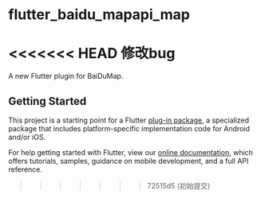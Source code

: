 # flutter_baidu_mapapi_map
<<<<<<< HEAD
修改bug
=======

A new Flutter plugin for BaiDuMap.

## Getting Started

This project is a starting point for a Flutter
[plug-in package](https://flutter.dev/developing-packages/),
a specialized package that includes platform-specific implementation code for
Android and/or iOS.

For help getting started with Flutter, view our
[online documentation](https://flutter.dev/docs), which offers tutorials,
samples, guidance on mobile development, and a full API reference.
>>>>>>> 72515d5 (初始提交)
